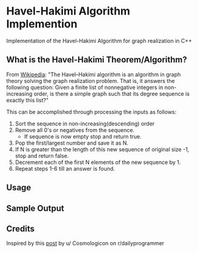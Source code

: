 
# Havel-Hakimi Algorithm Implemention

Implementation of the Havel-Hakimi Algorithm for graph realization in C++

## What is the Havel-Hakimi Theorem/Algorithm?

From [Wikipedia](https://en.wikipedia.org/wiki/Havel%E2%80%93Hakimi_algorithm): "The Havel–Hakimi algorithm is an algorithm in graph theory solving the graph realization problem. That is, it answers the following question: Given a finite list of nonnegative integers in non-increasing order, is there a simple graph such that its degree sequence is exactly this list?"

This can be accomplished through processing the inputs as follows:

1. Sort the sequence in non-increasing(descending) order 
3. Remove all 0's or negatives from the sequence.
    - If sequence is now empty stop and return true.
4. Pop the first/largest number and save it as N. 
5. If N is greater than the length of this new sequence of original size -1, stop and return false.
6. Decrement each of the first N elements of the new sequence by 1.
7. Repeat steps 1-6 till an answer is found. 


## Usage

## Sample Output

## Credits

Inspired by this [post](https://old.reddit.com/r/dailyprogrammer/comments/bqy1cf/20190520_challenge_378_easy_the_havelhakimi/) by u/ Cosmologicon on r/dailyprogrammer
